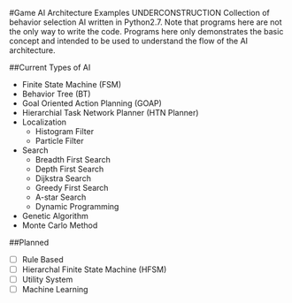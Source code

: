 #Game AI Architecture Examples UNDERCONSTRUCTION
Collection of behavior selection AI written in Python2.7. Note that programs here are not the only way to write the code. Programs here only demonstrates the basic concept and intended to be used to understand the flow of the AI architecture.

##Current Types of AI
* Finite State Machine (FSM)
* Behavior Tree (BT)
* Goal Oriented Action Planning (GOAP)
* Hierarchial Task Network Planner (HTN Planner)
* Localization
  * Histogram Filter
  * Particle Filter
* Search
  * Breadth First Search
  * Depth First Search
  * Dijkstra Search
  * Greedy First Search
  * A-star Search
  * Dynamic Programming
* Genetic Algorithm
* Monte Carlo Method

##Planned
- [ ] Rule Based
- [ ] Hierarchal Finite State Machine (HFSM)
- [ ] Utility System
- [ ] Machine Learning
